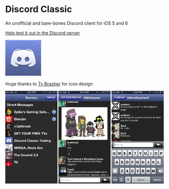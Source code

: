 # Discord Classic
An unofficial and bare-bones Discord client for iOS 5 and 6

[Help test it out in the Discord server](https://discord.gg/A93uJh3)

![icon](https://github.com/Cellomonster/iOS-Discord-Classic/raw/master/Icon%402x.png)

Huge thanks to [Ty Brasher](https://twitter.com/TyBrasher) for icon design

![screenshot](https://github.com/Cellomonster/iOS-Discord-Classic/raw/master/Screenshots.png)
